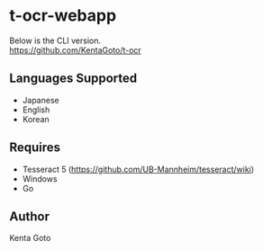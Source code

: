 # t-ocr-webapp

Below is the CLI version.  
https://github.com/KentaGoto/t-ocr

## Languages Supported
- Japanese
- English
- Korean

## Requires
- Tesseract 5 (https://github.com/UB-Mannheim/tesseract/wiki)
- Windows
- Go

## Author
Kenta Goto

